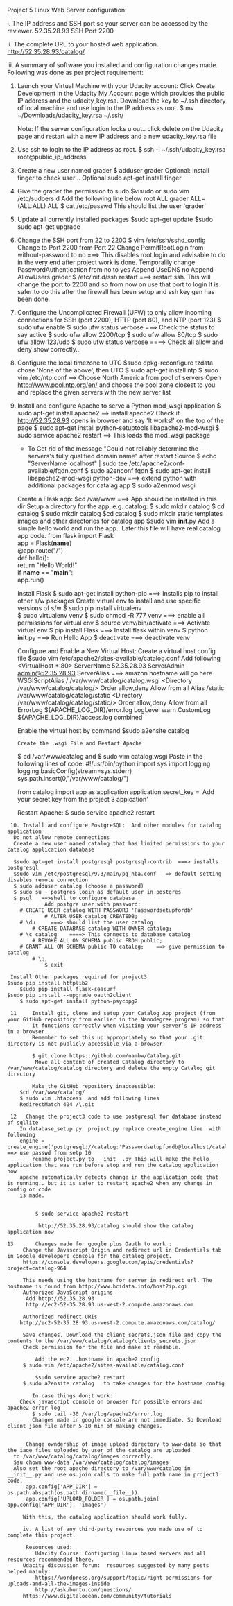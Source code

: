 
Project 5 Linux Web Server configuration:

i. The IP address and SSH port so your server can be accessed by the reviewer.
    52.35.28.93    SSH Port 2200

ii. The complete URL to your hosted web application.
    http://52.35.28.93/catalog/

iii. A summary of software you installed and configuration changes made.
   Following was done as per project requirement:
   1. Launch your Virtual Machine with your Udacity account:
      Click Create Development in the Udacity My Account page which provides the public IP address and 
      the udacity_key.rsa. Download the key to ~/.ssh directory of local machine and use login to the IP address as root.
      $ mv ~/Downloads/udacity_key.rsa ~/.ssh/
     
      Note: If the server configuration locks u out.. click delete on the Udacity page and restart with a new IP address 
            and a new udacity_key.rsa file

   2. Use ssh to login to the IP address as root.
      $ ssh -i ~/.ssh/udacity_key.rsa root@public_ip_address 

   3. Create a new user named grader
       $ adduser grader
         Optional: Install finger to check user .. Optional
         sudo apt-get install finger 
         
   4. Give the grader the permission to sudo
       $visudo   or sudo vim /etc/sudoers.d
         Add the following line below root ALL
         grader ALL=(ALL:ALL) ALL
       $ cat /etc/passwd 
         This should list the user 'grader'
       
   5. Update all currently installed packages
      $sudo apt-get update
      $sudo sudo apt-get upgrade

   6. Change the SSH port from 22 to 2200
      $ vim /etc/ssh/sshd_config
         Change to Port 2200 from Port 22 
         Change PermitRootLogin from without-password to no  ===> This disables root login and 
         advisable to do in the very end after project work is done. 
         Temporalily change PasswordAuthentication from no to yes
         Append UseDNS no
         Append AllowUsers grader 
      $ /etc/init.d/ssh restart    ===> restart ssh. This will change the port to 2200 and so from now on use that port to login
                                        It is safer to do this after the firewall has been setup and ssh key gen has been done.

   7. Configure the Uncomplicated Firewall (UFW) to only allow incoming connections for SSH (port 2200), HTTP (port 80), and 
       NTP (port 123)
       $ sudo ufw enable
       $ sudo ufw status verbose  ===> Check the status to say active
       $ sudo ufw allow 2200/tcp
       $ sudo ufw allow 80/tcp 
       $ sudo ufw allow 123/udp
       $ sudo ufw status verbose  ====> Check all allow and deny show correctly..

   8. Configure the local timezone to UTC
       $sudo dpkg-reconfigure tzdata
              chose 'None of the above', then UTC
       $ sudo apt-get install ntp
       $ sudo vim /etc/ntp.conf  ==> Choose North America from pool of servers
          Open http://www.pool.ntp.org/en/ and choose the pool zone closest to you and replace 
          the given servers with the new server list

   9. Install and configure Apache to serve a Python mod_wsgi application
       $ sudo apt-get install apache2   ==> install apache2
         Check if http://52.35.28.93  opens in browser and say 'It works!' on the top of the page
       $ sudo apt-get install python-setuptools libapache2-mod-wsgi
       $ sudo service apache2 restart  ==> This loads the mod_wsgi package
         * To Get rid of the message "Could not reliably determine the servers's fully qualified domain name" after restart 
            Source 
          $ echo "ServerName localhost" | sudo tee /etc/apache2/conf-available/fqdn.conf
          $ sudo a2enconf fqdn
       $ sudo apt-get install libapache2-mod-wsgi python-dev   ===> extend python with additional packages for catalag app
       $ sudo a2enmod wsgi

         Create a Flask app:
         $cd /var/www    ===> App should be installed in this dir
         Setup a directory for the app, e.g. catalog:
         $ sudo mkdir catalog
         $ cd catalog
	 $ sudo mkdir catalog
         $cd catalog
         $ sudo mkdir static templates images and other directories for catalog app
         $sudo vim __init__.py
            Add a simple hello world and run the app.. Later this file will have real catalog app code.
	     from flask import Flask  
             app = Flask(__name__)  
             @app.route("/")  
             def hello():  
                return "Hello World!"  
             if __name__ == "__main__":  
             app.run() 
     
         Install Flask
         $ sudo apt-get install python-pip   ===> Installs pip to install other s/w packages
	 Create virtual env to install and use specific versions of s/w
         $ sudo pip install virtualenv  
	 $ sudo virtualenv venv 
         $ sudo chmod -R 777 venv  ===> enable all permissions for virtual env
         $ source venv/bin/activate   ===> Activate virtual env
         $ pip install Flask    ===> Install flask within venv
         $ python __init__.py   ===> Run Hello App
	 $ deactivate     ===> deactivate venv 
        
         Configure and Enable a New Virtual Host:
           Create a virtual host config file
             $sudo vim /etc/apache2/sites-available/catalog.conf
               Add following 
		<VirtualHost *:80>
      			ServerName 52.35.28.93
      			ServerAdmin admin@52.35.28.93
			ServerAlias ===> amazon hostname will go here
      			WSGIScriptAlias / /var/www/catalog/catalog.wsgi
      			<Directory /var/www/catalog/catalog/>
          			Order allow,deny
          			Allow from all
      			</Directory>
      			Alias /static /var/www/catalog/catalog/static
      			<Directory /var/www/catalog/catalog/static/>
          			Order allow,deny
          			Allow from all
      			</Directory>
      			ErrorLog ${APACHE_LOG_DIR}/error.log
      			LogLevel warn
      			CustomLog ${APACHE_LOG_DIR}/access.log combined
  		</VirtualHost>
		
	  Enable the virtual host by command $sudo a2ensite catalog

          Create the .wsgi File and Restart Apache
		$ cd /var/www/catalog and $ sudo vim catalog.wsgi
	  Paste in the following lines of code:
		#!/usr/bin/python
  		import sys
  		import logging
  		logging.basicConfig(stream=sys.stderr)
  		sys.path.insert(0,"/var/www/catalog/")

  		from catalog import app as application
  		application.secret_key = 'Add your secret key from the project 3 appication'

	  Restart Apache:
		$ sudo service apache2 restart

     10. Install and configure PostgreSQL:  And other modules for catalog application
      Do not allow remote connections
      Create a new user named catalog that has limited permissions to your catalog application database

      $sudo apt-get install postgresql postgresql-contrib  ===> installs postgresql
      $sudo vim /etc/postgresql/9.3/main/pg_hba.conf   => default setting disables remote connection
      $ sudo adduser catalog (choose a password)
      $ sudo su - postgres login as default user in postgres
      $ psql   ==>shell to configure database 
                Add postgre user with password:
		# CREATE USER catalog WITH PASSWORD 'Passwordsetupfordb'
                # ALTER USER catalog CREATEDB;
	 	# \du     ===> should list the user catalog
	        # CREATE DATABASE catalog WITH OWNER catalog;
		# \c catalog    ====> This connects to database catalog
	        # REVOKE ALL ON SCHEMA public FROM public; 
		# GRANT ALL ON SCHEMA public TO catalog;    ==> give permission to catalog
	        # \q,
                $ exit    

     Install Other packages required for project3
	$sudo pip install httplib2
        $sudo pip install flask-seasurf
	$sudo pip install --upgrade oauth2client
        $ sudo apt-get install python-psycopg2
	
     11     Install git, clone and setup your Catalog App project (from your GitHub repository from earlier in the Nanodegree program) so that 
            it functions correctly when visiting your server’s IP address in a browser. 
            Remember to set this up appropriately so that your .git directory is not publicly accessible via a browser!

            $ git clone https::/github.com/nambw/Catalog.git
             Move all content of created Catalog directory to /var/www/catalog/catalog directory and delete the empty Catalog git directory
	  
            Make the GitHub repository inaccessible:
	    $cd /var/www/catalog/ 
	    $ sudo vim .htaccess  and add following lines
		RedirectMatch 404 /\.git

     12   Change the project3 code to use postgresql for database instead of sqllite
	    In database_setup.py  project.py replace create_engine line  with following
		engine = create_engine('postgresql://catalog:'Passwordsetupfordb@localhost/catalog')  ==> use passwd from setp 10
            rename project.py to __init__.py This will make the hello application that was run before stop and run the catalog application now
	    apache automatically detects change in the application code that is running.. but it is safer to restart apache2 when any change in config or code
	    is made.

	     
             $ sudo service apache2 restart
              
              http://52.35.28.93/catalog should show the catalog application now

    13       Changes made for google plus Oauth to work :
	     Change the Javascript Origin and redirect url in Credentials tab in Google developers console for the catalog project.
 	     https://console.developers.google.com/apis/credentials?project=catalog-964

	     This needs using the hostname for server in redirect url. The hostname is found from http://www.hcidata.info/host2ip.cgi   
	     Authorized JavaScript origins
	      Add http://52.35.28.93
		  http://ec2-52-35.28.93.us-west-2.compute.amazonaws.com

	     Authorized redirect URIs	
		http://ec2-52-35.28.93.us-west-2.compute.amazonaws.com/catalog/
           
	     Save changes. Download the client_secrets.json file and copy the contents to the /var/www/catalog/catalog/clients_secrets.json 
	     Check permission for the file and make it readable.
	
             Add the ec2...hostname in apache2 config
		 $ sudo vim /etc/apache2/sites-available/catalog.conf

	         $sudo service apache2 restart
		 $ sudo a2ensite catalog   to take changes for the hostname config

            In case things don;t work:
	    Check javascript console on browser for possible errors and apache2 error log
            $ sudo tail -30 /var/log/apache2/error.log
            Changes made in google console are not immediate. So Download client json file after 5-10 min of making changes.
	

          Change owndership of image upload directory to www-data so that the iage files uploaded by user of the catalog are uploaded
	  to /var/www/catalog/catalog/images correctly.
	  $su chown www-data /var/www/catalog/catalog/images
	  Also set the root apache directory to /var/www/catalog in __init__.py and use os.join calls to make full path name in project3 code.
          app.config['APP_DIR'] = os.path.abspath(os.path.dirname(__file__))
          app.config['UPLOAD_FOLDER'] = os.path.join( app.config['APP_DIR'], 'images')		
	  
         With this, the catalog application should work fully. 

         iv. A list of any third-party resources you made use of to complete this project.

          Resources used:
             Udacity Course: Configuring Linux based servers and all resources recommended there.
	     Udacity discussion forum:  resources suggested by many posts helped mainly: 
             https://wordpress.org/support/topic/right-permissions-for-uploads-and-all-the-images-inside
             http://askubuntu.com/questions/	      
	     https://www.digitalocean.com/community/tutorials




